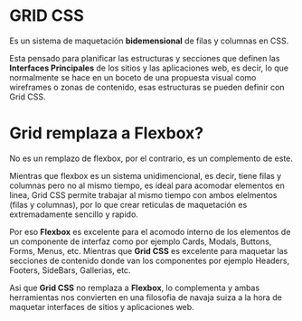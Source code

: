 # GRID CSS

Es un sistema de maquetación __bidemensional__ de filas y columnas en CSS.

Esta pensado para planificar las estructuras y secciones que definen las __Interfaces Principales__ de los sitios y las aplicaciones web, es decir, lo que normalmente se hace en un boceto de una propuesta visual como wireframes o zonas de contenido, esas estructuras se pueden definir con Grid CSS.

# Grid remplaza a  Flexbox?

No es un remplazo de flexbox, por el contrario, es un complemento de este.

Mientras que flexbox es un sistema unidimencional, es decir, tiene filas y columnas pero no al mismo tiempo, es ideal para acomodar elementos en linea, Grid CSS permite trabajar al mismo tiempo con ambos elelmentos (filas y columnas), por lo que crear reticulas de maquetación es extremadamente sencillo y rapido.

Por eso __Flexbox__ es excelente para el acomodo interno de los elementos de un componente de interfaz como por ejemplo Cards, Modals, Buttons, Forms, Menus, etc. Mientras que __Grid CSS__ es excelente para maquetar las secciones de contenido donde van los componentes por ejemplo Headers, Footers, SideBars, Gallerias, etc.

Asi que __Grid CSS__ no remplaza a __Flexbox__, lo complementa y ambas herramientas nos convierten en una filosofia de navaja suiza a la hora de maquetar interfaces de sitios y aplicaciones web.